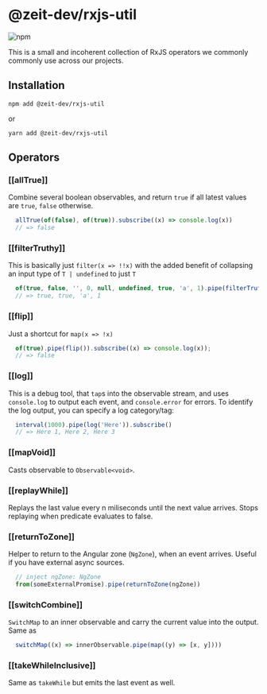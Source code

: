 # @zeit-dev/rxjs-util
![npm](https://img.shields.io/npm/v/@zeit-dev/rxjs-util)

This is a small and incoherent collection of RxJS operators we commonly
commonly use across our projects.

## Installation

```shell
npm add @zeit-dev/rxjs-util
```
or
```shell
yarn add @zeit-dev/rxjs-util
```

## Operators

### [[allTrue]]

Combine several boolean observables, and return `true` if 
all latest values are `true`, `false` otherwise.

```typescript
  allTrue(of(false), of(true)).subscribe((x) => console.log(x))
  // => false
``` 

### [[filterTruthy]] 

This is basically just `filter(x => !!x)` with the 
added benefit of collapsing an input type of `T | undefined` to just `T`

```typescript
  of(true, false, '', 0, null, undefined, true, 'a', 1).pipe(filterTruthy()).subscribe((x) => console.log(x));
  // => true, true, 'a', 1
``` 

### [[flip]] 

Just a shortcut for `map(x => !x)`

```typescript
  of(true).pipe(flip()).subscribe((x) => console.log(x));
  // => false
``` 

### [[log]] 

This is a debug tool, that `tap`s into the observable stream,
and uses `console.log` to output each event, and `console.error` for
errors. To identify the log output, you can specify a log category/tag:

```typescript
  interval(1000).pipe(log('Here')).subscribe()
  // => Here 1, Here 2, Here 3
``` 

### [[mapVoid]]

Casts observable to `Observable<void>`.

### [[replayWhile]]

Replays the last value every n miliseconds until the next value arrives.
Stops replaying when predicate evaluates to false.

### [[returnToZone]]

Helper to return to the Angular zone (`NgZone`), when an event arrives.
Useful if you have external async sources.

```typescript
  // inject ngZone: NgZone
  from(someExternalPromise).pipe(returnToZone(ngZone))
```

### [[switchCombine]]

`SwitchMap` to an inner observable and carry the current value into the output.
Same as

```typescript
  switchMap((x) => innerObservable.pipe(map((y) => [x, y])))
```

### [[takeWhileInclusive]]

Same as `takeWhile` but emits the last event as well.
